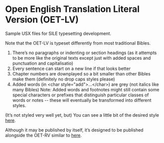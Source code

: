 # Open English Translation Literal Version (OET-LV)

Sample USX files for SILE typesetting development.

Note that the OET-LV is typeset differently from most traditional Bibles.

1. There’s no paragraphs or indenting or section headings (as it attempts to be more like the original texts except just with added spaces and punctuation and capitalisatio)
2. Every sentence can start on a new line if that looks better
3. Chapter numbers are downplayed so a bit smaller than other Bibles make them (definitely no drop caps styles please)
4. Added words (in &lt;char style="add"&gt;...&lt;/char&gt;) are grey (not italics like many Bibles)
Note: Added words and footnotes might still contain some special characters or prefixes
that distinguish particular classes of words or notes --
these will eventually be transformed into different styles.

(It’s not styled very well yet, but)
You can see a little bit of the desired style
[here](https://freely-given.org/OBD/versions/OET-LV/byChapter/MRK_C4.html).

Although it may be published by itself,
it’s designed to be published alongside the OET-RV similar to
[here](https://freely-given.org/OBD/versions/OET/byChapter/MRK_C4.html).
